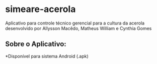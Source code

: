 # simeare-acerola
 Aplicativo para controle técnico gerencial para a cultura da acerola desenvolvido por Allysson Macêdo, Matheus William e Cynthia Gomes


 ## Sobre o Aplicativo:

 *Disponível para sistema Android (.apk)